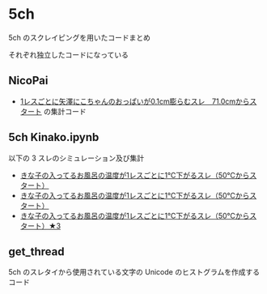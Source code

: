 # 5ch

5ch のスクレイピングを用いたコードまとめ

それぞれ独立したコードになっている

## NicoPai

- [1レスごとに矢澤にこちゃんのおっぱいが0.1cm膨らむスレ　71.0cmからスタート](https://fate.5ch.net/test/read.cgi/lovelive/1693637460/) 
の集計コード


## 5ch Kinako.ipynb

以下の 3 スレのシミュレーション及び集計

- [きな子の入ってるお風呂の温度が1レスごとに1℃下がるスレ（50℃からスタート）](https://fate.5ch.net/test/read.cgi/lovelive/1690078481/)
- [きな子の入ってるお風呂の温度が1レスごとに1℃下がるスレ（50℃からスタート）](https://fate.5ch.net/test/read.cgi/lovelive/1693319159/)
- [きな子の入ってるお風呂の温度が1レスごとに1℃下がるスレ（50℃からスタート）★3](https://fate.5ch.net/test/read.cgi/lovelive/1695018529/)

## get_thread

5ch のスレタイから使用されている文字の Unicode のヒストグラムを作成するコード